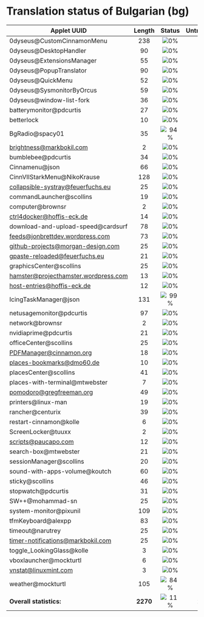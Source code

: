 # Translation status of Bulgarian (bg)

Applet UUID | Length | Status | Untranslated
------------|:------:|:------:|:-----------:
0dyseus@CustomCinnamonMenu | 238 | ![0%](http://progressed.io/bar/0) | 238
0dyseus@DesktopHandler | 90 | ![0%](http://progressed.io/bar/0) | 90
0dyseus@ExtensionsManager | 55 | ![0%](http://progressed.io/bar/0) | 55
0dyseus@PopupTranslator | 90 | ![0%](http://progressed.io/bar/0) | 90
0dyseus@QuickMenu | 52 | ![0%](http://progressed.io/bar/0) | 52
0dyseus@SysmonitorByOrcus | 59 | ![0%](http://progressed.io/bar/0) | 59
0dyseus@window-list-fork | 36 | ![0%](http://progressed.io/bar/0) | 36
batterymonitor@pdcurtis | 27 | ![0%](http://progressed.io/bar/0) | 27
betterlock | 10 | ![0%](http://progressed.io/bar/0) | 10
BgRadio@spacy01 | 35 | ![94%](http://progressed.io/bar/94) |  2
brightness@markbokil.com | 2 | ![0%](http://progressed.io/bar/0) | 2
bumblebee@pdcurtis | 34 | ![0%](http://progressed.io/bar/0) | 34
Cinnamenu@json | 66 | ![0%](http://progressed.io/bar/0) | 66
CinnVIIStarkMenu@NikoKrause | 128 | ![0%](http://progressed.io/bar/0) | 128
collapsible-systray@feuerfuchs.eu | 25 | ![0%](http://progressed.io/bar/0) | 25
commandLauncher@scollins | 19 | ![0%](http://progressed.io/bar/0) | 19
computer@brownsr | 2 | ![0%](http://progressed.io/bar/0) | 2
ctrl4docker@hoffis-eck.de | 14 | ![0%](http://progressed.io/bar/0) | 14
download-and-upload-speed@cardsurf | 78 | ![0%](http://progressed.io/bar/0) | 78
feeds@jonbrettdev.wordpress.com | 73 | ![0%](http://progressed.io/bar/0) | 73
github-projects@morgan-design.com | 25 | ![0%](http://progressed.io/bar/0) | 25
gpaste-reloaded@feuerfuchs.eu | 21 | ![0%](http://progressed.io/bar/0) | 21
graphicsCenter@scollins | 25 | ![0%](http://progressed.io/bar/0) | 25
hamster@projecthamster.wordpress.com | 13 | ![0%](http://progressed.io/bar/0) | 13
host-entries@hoffis-eck.de | 12 | ![0%](http://progressed.io/bar/0) | 12
IcingTaskManager@json | 131 | ![99%](http://progressed.io/bar/99) |  1
netusagemonitor@pdcurtis | 97 | ![0%](http://progressed.io/bar/0) | 97
network@brownsr | 2 | ![0%](http://progressed.io/bar/0) | 2
nvidiaprime@pdcurtis | 21 | ![0%](http://progressed.io/bar/0) | 21
officeCenter@scollins | 25 | ![0%](http://progressed.io/bar/0) | 25
PDFManager@cinnamon.org | 18 | ![0%](http://progressed.io/bar/0) | 18
places-bookmarks@dmo60.de | 10 | ![0%](http://progressed.io/bar/0) | 10
placesCenter@scollins | 41 | ![0%](http://progressed.io/bar/0) | 41
places-with-terminal@mtwebster | 7 | ![0%](http://progressed.io/bar/0) | 7
pomodoro@gregfreeman.org | 49 | ![0%](http://progressed.io/bar/0) | 49
printers@linux-man | 19 | ![0%](http://progressed.io/bar/0) | 19
rancher@centurix | 39 | ![0%](http://progressed.io/bar/0) | 39
restart-cinnamon@kolle | 6 | ![0%](http://progressed.io/bar/0) | 6
ScreenLocker@tuuxx | 2 | ![0%](http://progressed.io/bar/0) | 2
scripts@paucapo.com | 12 | ![0%](http://progressed.io/bar/0) | 12
search-box@mtwebster | 21 | ![0%](http://progressed.io/bar/0) | 21
sessionManager@scollins | 20 | ![0%](http://progressed.io/bar/0) | 20
sound-with-apps-volume@koutch | 60 | ![0%](http://progressed.io/bar/0) | 60
sticky@scollins | 46 | ![0%](http://progressed.io/bar/0) | 46
stopwatch@pdcurtis | 31 | ![0%](http://progressed.io/bar/0) | 31
SW++@mohammad-sn | 25 | ![0%](http://progressed.io/bar/0) | 25
system-monitor@pixunil | 109 | ![0%](http://progressed.io/bar/0) | 109
tfmKeyboard@alexpp | 83 | ![0%](http://progressed.io/bar/0) | 83
timeout@narutrey | 25 | ![0%](http://progressed.io/bar/0) | 25
timer-notifications@markbokil.com | 25 | ![0%](http://progressed.io/bar/0) | 25
toggle_LookingGlass@kolle | 3 | ![0%](http://progressed.io/bar/0) | 3
vboxlauncher@mockturtl | 6 | ![0%](http://progressed.io/bar/0) | 6
vnstat@linuxmint.com | 3 | ![0%](http://progressed.io/bar/0) | 3
weather@mockturtl | 105 | ![84%](http://progressed.io/bar/84) |  17
**Overall statistics:** | **2270** | ![11%](http://progressed.io/bar/11) | **2019**
